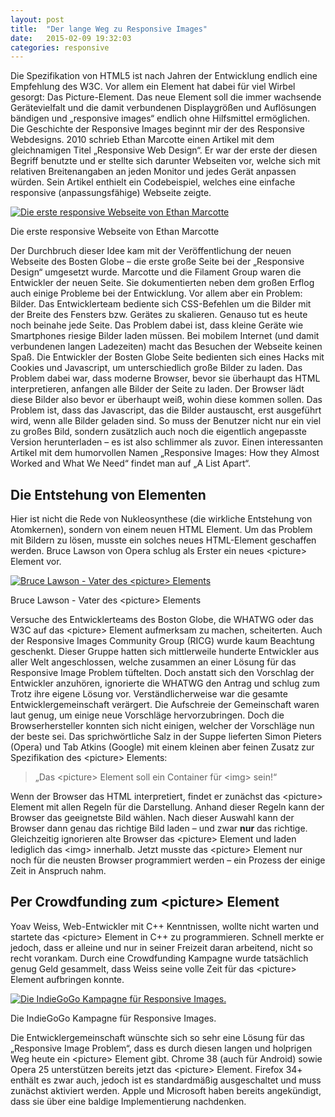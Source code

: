 ```yaml
---
layout: post
title:  "Der lange Weg zu Responsive Images"
date:   2015-02-09 19:32:03
categories: responsive
---
```


Die Spezifikation von HTML5 ist nach Jahren der Entwicklung endlich eine Empfehlung des W3C. Vor allem ein Element hat dabei für viel Wirbel gesorgt: Das Picture-Element. Das neue Element soll die immer wachsende Gerätevielfalt und die damit verbundenen Displaygrößen und Auflösungen bändigen und „responsive images“ endlich ohne Hilfsmittel ermöglichen. Die Geschichte der Responsive Images beginnt mir der des Responsive Webdesigns. 2010 schrieb Ethan Marcotte einen Artikel mit dem gleichnamigen Titel „Responsive Web Design“. Er war der erste der diesen Begriff benutzte und er stellte sich darunter Webseiten vor, welche sich mit relativen Breitenangaben an jeden Monitor und jedes Gerät anpassen würden. Sein Artikel enthielt ein Codebeispiel, welches eine einfache responsive (anpassungsfähige) Webseite zeigte. 

[![Die erste responsive Webseite von Ethan Marcotte](http://www.onlinewerk.info/wp-content/uploads/2015/02/first-611x137.jpg)](http://www.onlinewerk.info/wp-content/uploads/2015/02/first.jpg) 

Die erste responsive Webseite von Ethan Marcotte

Der Durchbruch dieser Idee kam mit der Veröffentlichung der neuen Webseite des Bosten Globe – die erste große Seite bei der „Responsive Design“ umgesetzt wurde. Marcotte und die Filament Group waren die Entwickler der neuen Seite. Sie dokumentierten neben dem großen Erflog auch einige Probleme bei der Entwicklung. Vor allem aber ein Problem: Bilder. Das Entwicklerteam bediente sich CSS-Befehlen um die Bilder mit der Breite des Fensters bzw. Gerätes zu skalieren. Genauso tut es heute noch beinahe jede Seite. Das Problem dabei ist, dass kleine Geräte wie Smartphones riesige Bilder laden müssen. Bei mobilem Internet (und damit verbundenen langen Ladezeiten) macht das Besuchen der Webseite keinen Spaß. Die Entwickler der Bosten Globe Seite bedienten sich eines Hacks mit Cookies und Javascript, um unterschiedlich große Bilder zu laden. Das Problem dabei war, dass moderne Browser, bevor sie überhaupt das HTML interpretieren, anfangen alle Bilder der Seite zu laden. Der Browser lädt diese Bilder also bevor er überhaupt weiß, wohin diese kommen sollen. Das Problem ist, dass das Javascript, das die Bilder austauscht, erst ausgeführt wird, wenn alle Bilder geladen sind. So muss der Benutzer nicht nur ein viel zu großes Bild, sondern zusätzlich auch noch die eigentlich angepasste Version herunterladen – es ist also schlimmer als zuvor. Einen interessanten Artikel mit dem humorvollen Namen „Responsive Images: How they Almost Worked and What We Need“ findet man auf „A List Apart“.

## Die Entstehung von Elementen

Hier ist nicht die Rede von Nukleosynthese (die wirkliche Entstehung von Atomkernen), sondern von einem neuen HTML Element. Um das Problem mit Bildern zu lösen, musste ein solches neues HTML-Element geschaffen werden. Bruce Lawson von Opera schlug als Erster ein neues &lt;picture&gt; Element vor. 

[![Bruce Lawson - Vater des &lt;picture&gt; Elements](http://www.onlinewerk.info/wp-content/uploads/2015/02/6f3ec7315ad0715ae2a5f89a52877218.jpeg)](http://www.onlinewerk.info/wp-content/uploads/2015/02/6f3ec7315ad0715ae2a5f89a52877218.jpeg)

Bruce Lawson - Vater des &lt;picture&gt; Elements


Versuche des Entwicklerteams des Boston Globe, die WHATWG oder das W3C auf das &lt;picture&gt; Element aufmerksam zu machen, scheiterten. Auch der Responsive Images Community Group (RICG) wurde kaum Beachtung geschenkt. Dieser Gruppe hatten sich mittlerweile hunderte Entwickler aus aller Welt angeschlossen, welche zusammen an einer Lösung für das Responsive Image Problem tüftelten. Doch anstatt sich den Vorschlag der Entwickler anzuhören, ignorierte die WHATWG den Antrag und schlug zum Trotz ihre eigene Lösung vor. Verständlicherweise war die gesamte Entwicklergemeinschaft verärgert. Die Aufschreie der Gemeinschaft waren laut genug, um einige neue Vorschläge hervorzubringen. Doch die Browserhersteller konnten sich nicht einigen, welcher der Vorschläge nun der beste sei. Das sprichwörtliche Salz in der Suppe lieferten Simon Pieters (Opera) und Tab Atkins (Google) mit einem kleinen aber feinen Zusatz zur Spezifikation des &lt;picture&gt; Elements:

> „Das &lt;picture&gt; Element soll ein Container für &lt;img&gt; sein!“

Wenn der Browser das HTML interpretiert, findet er zunächst das &lt;picture&gt; Element mit allen Regeln für die Darstellung. Anhand dieser Regeln kann der Browser das geeignetste Bild wählen. Nach dieser Auswahl kann der Browser dann genau das richtige Bild laden – und zwar **nur** das richtige. Gleichzeitig ignorieren alte Browser das &lt;picture&gt; Element und laden lediglich das &lt;img&gt; innerhalb. Jetzt musste das &lt;picture&gt; Element nur noch für die neusten Browser programmiert werden – ein Prozess der einige Zeit in Anspruch nahm.

## Per Crowdfunding zum &lt;picture&gt; Element

Yoav Weiss, Web-Entwickler mit C++ Kenntnissen, wollte nicht warten und startete das &lt;picture&gt; Element in C++ zu programmieren. Schnell merkte er jedoch, dass er alleine und nur in seiner Freizeit daran arbeitend, nicht so recht vorankam. Durch eine Crowdfunding Kampagne wurde tatsächlich genug Geld gesammelt, dass Weiss seine volle Zeit für das &lt;picture&gt; Element aufbringen konnte.

[![Die IndieGoGo Kampagne für Responsive Images.](http://www.onlinewerk.info/wp-content/uploads/2015/02/picture-611x371.jpg)](http://www.onlinewerk.info/wp-content/uploads/2015/02/picture.jpg) 

Die IndieGoGo Kampagne für Responsive Images.


Die Entwicklergemeinschaft wünschte sich so sehr eine Lösung für das „Responsive Image Problem“, dass es durch diesen langen und holprigen Weg heute ein &lt;picture&gt; Element gibt. Chrome 38 (auch für Android) sowie Opera 25 unterstützen bereits jetzt das &lt;picture&gt; Element. Firefox 34+ enthält es zwar auch, jedoch ist es standardmäßig ausgeschaltet und muss zunächst aktiviert werden. Apple und Microsoft haben bereits angekündigt, dass sie über eine baldige Implementierung nachdenken.